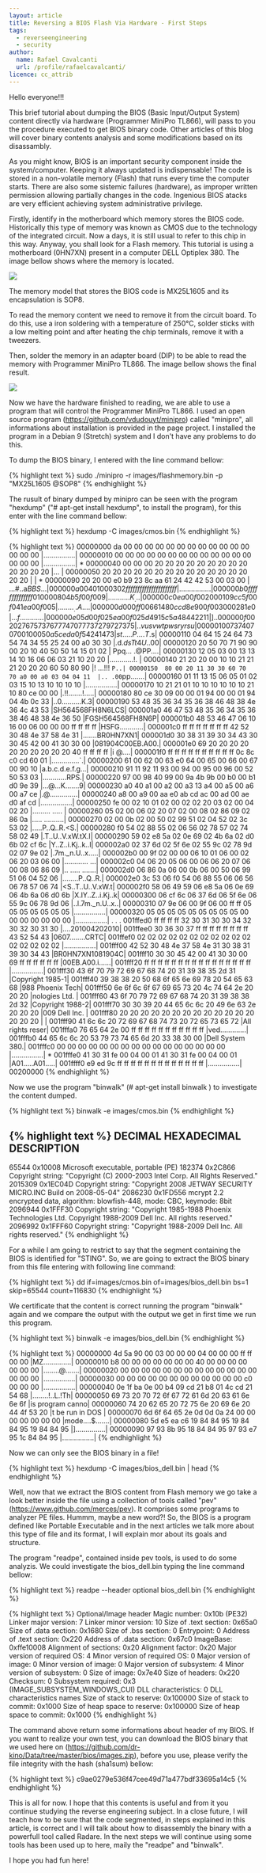 ```yaml
---
layout: article
title: Reversing a BIOS Flash Via Hardware - First Steps
tags:
  - reverseengineering
  - security
author:
  name: Rafael Cavalcanti
  url: /profile/rafaelcavalcanti/
licence: cc_attrib
---
```

Hello everyone!!!

This brief tutorial about dumping the BIOS (Basic Input/Output System) content directly via hardware (Programmer MiniPro TL866), will pass to you the procedure executed to get BIOS binary code. Other articles of this blog will cover binary contents analysis and some modifications based on its disassambly.

As you might know, BIOS is an important security component inside the system/computer. Keeping it always updated is indispensable! The code is stored in a non-volatile memory (Flash) that runs every time the computer starts. There are also some sistemic failures (hardware), as improper written permission allowing partially changes in the code. Ingenious BIOS atacks are very efficient achieving system administrative privilege.

Firstly, identify in the motherboard which memory stores the BIOS code. Historically this type of memory was known as CMOS due to the technology of the integrated circuit. Now a days, it is still usual to refer to this chip in this way. Anyway, you shall look for a Flash memory. This tutorial is using a motherboard (0HN7XN) present in a computer DELL Optiplex 380. The image bellow shows where the memory is located.

<img src="/images/posts/00001-A_CHANGED.png" />

The memory model that stores the BIOS code is MX25L1605 and its encapsulation is SOP8.

To read the memory content we need to remove it from the circuit board. To do this, use a iron soldering with a temperature of 250°C, solder sticks with a low melting point and after heating the chip terminals, remove it with a tweezers.

Then, solder the memory in an adapter board (DIP) to be able to read the memory with Programmer MiniPro TL866. The image bellow shows the final result.

<img src="/images/posts/00001-B.png" />

Now we have the hardware finished to reading, we are able to use a program that will control the Programmer MiniPro TL866. I used an open source program (https://github.com/vdudouyt/minipro) called "minipro", all informations about installation is provided in the page project. I installed the program in a Debian 9 (Stretch) system and I don't have any problems to do this.

To dump the BIOS binary, I entered with the line command bellow:

{% highlight text %}
sudo ./minipro -r images/flashmemory.bin -p "MX25L1605 @SOP8"
{% endhighlight %}

The rusult of binary dumped by minipro can be seen with the program "hexdump" ("# apt-get install hexdump", to install the program), for this enter with the line command bellow:

{% highlight text %}
hexdump -C images/cmos.bin
{% endhighlight %}

{% highlight text %}
00000000  da 00 00 00 00 00 00 00  00 00 00 00 00 00 00 00  |................|
00000010  00 00 00 00 00 00 00 00  00 00 00 00 00 00 00 00  |................|
*
00000040  00 00 00 20 20 20 20 20  20 20 20 20 20 20 20 20  |...             |
00000050  20 20 20 20 20 20 20 20  20 20 20 20 20 20 20 20  |                |
*
00000090  20 20 00 e0 b9 23 8c aa  61 24 42 42 53 00 03 00  |  ...#..a$BBS...|
000000a0  04 01 00 03 02 ff ff ff  ff ff ff ff ff ff ff ff  |................|
000000b0  ff ff ff ff ff ff ff 01  00 00 80 4b 5f 00 f0 09  |...........K_...|
000000c0  ea 00 f0 02 00 01 09 cc  5f 00 f0 41 ea 00 f0 05  |........_..A....|
000000d0  00 ff 00 66 14 80 cc d8  e9 00 f0 03 00 02 81 e0  |...f............|
000000e0  5d 00 f0 25 ea 00 f0 25  d4 91 5c 5a 48 44 22 11  |]..%...%..\ZHD".|
000000f0  02 02 76 75 73 76 77 74  70 77 73 72 79 72 73 75  |..vusvwtpwsryrsu|
00000100  73 74 07 07 00 10 00 50  a5 ce da 0f 54 24 14 73  |st.....P....T$.s|
00000110  04 64 15 24 64 73 54 74  34 55 25 24 00 a0 30 30  |.d.$dsTt4U%$..00|
00000120  20 50 70 71 90 90 00 20  10 40 50 50 14 15 01 02  | Ppq... .@PP....|
00000130  12 05 03 00 13 13 14 10  16 06 06 03 21 10 20 20  |............!.  |
00000140  21 20 20 00 10 10 21 21  21 20 20 20 60 50 80 90  |!  ...!!!   `P..|
00000150  80 00 20 11 30 30 60 70  70 a0 00 a0 03 04 04 11  |.. .00`pp.......|
00000160  01 11 13 15 06 05 01 02  03 15 10 13 10 10 10 10  |................|
00000170  10 21 21 01 10 10 10 10  10 10 21 10 80 ce 00 00  |.!!.......!.....|
00000180  80 ce 30 09 00 00 01 94  00 00 01 94 04 4b 0c 33  |..0..........K.3|
00000190  53 48 35 36 34 35 36 38  46 48 38 4e 36 4c 43 53  |SH564568FH8N6LCS|
000001a0  46 47 53 48 35 36 34 35  36 38 46 48 38 4e 36 50  |FGSH564568FH8N6P|
000001b0  48 53 46 47 06 10 16 00  06 00 00 00 ff ff ff ff  |HSFG............|
000001c0  ff ff ff ff ff ff ff 42  52 30 48 4e 37 58 4e 31  |.......BR0HN7XN1|
000001d0  30 38 31 39 30 34 43 30  30 45 42 00 41 30 30 00  |081904C00EB.A00.|
000001e0  69 20 20 20 20 20 20 20  20 20 20 40 ff ff ff ff  |i          @....|
000001f0  ff ff ff ff ff ff ff ff  ff ff 0c 8c c0 cd 60 01  |..............`.|
00000200  61 00 62 00 63 e0 64 00  65 00 66 00 67 00 90 10  |a.b.c.d.e.f.g...|
00000210  91 11 92 11 93 00 94 00  95 00 96 00 52 50 53 03  |............RPS.|
00000220  97 00 98 40 99 00 9a 4b  9b 00 b0 00 b1 d0 9e 39  |...@...K.......9|
00000230  a0 40 a1 00 a2 00 a3 13  a4 00 a5 00 a6 00 a7 ce  |.@..............|
00000240  a8 00 a9 00 aa e0 ab cd  ac 00 ad 00 ae d0 af cd  |................|
00000250  fe 00 02 10 01 02 00 02  02 20 03 02 00 04 02 20  |......... ..... |
00000260  05 02 00 06 02 20 07 02  00 08 02 86 09 02 86 0a  |..... ..........|
00000270  02 00 0b 02 00 50 02 99  51 02 04 52 02 3c 53 02  |.....P..Q..R.<S.|
00000280  f0 54 02 88 55 02 06 56  02 78 57 02 74 58 02 49  |.T..U..V.xW.tX.I|
00000290  59 02 e8 5a 02 0e 69 02  4b 6a 02 d0 6b 02 cf 6c  |Y..Z..i.Kj..k..l|
000002a0  02 37 6d 02 5f 6e 02 55  9c 02 78 9d 02 07 9e 02  |.7m._n.U..x.....|
000002b0  00 9f 02 00 00 06 10 01  06 00 02 06 20 03 06 00  |............ ...|
000002c0  04 06 20 05 06 00 06 06  20 07 06 00 08 06 86 09  |.. ..... .......|
000002d0  06 86 0a 06 00 0b 06 00  50 06 99 51 06 04 52 06  |........P..Q..R.|
000002e0  3c 53 06 f0 54 06 88 55  06 06 56 06 78 57 06 74  |<S..T..U..V.xW.t|
000002f0  58 06 49 59 06 e8 5a 06  0e 69 06 4b 6a 06 d0 6b  |X.IY..Z..i.Kj..k|
00000300  06 cf 6c 06 37 6d 06 5f  6e 06 55 9c 06 78 9d 06  |..l.7m._n.U..x..|
00000310  07 9e 06 00 9f 06 00 ff  ff 05 05 05 05 05 05 05  |................|
00000320  05 05 05 05 05 05 05 05  05 00 00 00 00 00 00 00  |................|
.
.
.
001ffed0  ff ff ff ff 32 30 31 30  30 34 32 30 32 30 31 30  |....201004202010|
001ffee0  30 36 30 37 ff ff ff ff  ff ff ff ff 43 52 54 43  |0607........CRTC|
001ffef0  02 02 02 02 02 02 02 02  02 02 02 02 02 02 02 02  |................|
001fff00  42 52 30 48 4e 37 58 4e  31 30 38 31 39 30 34 43  |BR0HN7XN1081904C|
001fff10  30 30 45 42 00 41 30 30  00 69 ff ff ff ff ff ff  |00EB.A00.i......|
001fff20  ff ff ff ff ff ff ff ff  ff ff ff ff ff ff ff ff  |................|
001fff30  43 6f 70 79 72 69 67 68  74 20 31 39 38 35 2d 31  |Copyright 1985-1|
001fff40  39 38 38 20 50 68 6f 65  6e 69 78 20 54 65 63 68  |988 Phoenix Tech|
001fff50  6e 6f 6c 6f 67 69 65 73  20 4c 74 64 2e 20 20 20  |nologies Ltd.   |
001fff60  43 6f 70 79 72 69 67 68  74 20 31 39 38 38 2d 32  |Copyright 1988-2|
001fff70  30 30 39 20 44 65 6c 6c  20 49 6e 63 2e 20 20 20  |009 Dell Inc.   |
001fff80  20 20 20 20 20 20 20 20  20 20 20 20 20 20 20 20  |                |
001fff90  41 6c 6c 20 72 69 67 68  74 73 20 72 65 73 65 72  |All rights reser|
001fffa0  76 65 64 2e 00 ff ff ff  ff ff ff ff ff ff ff ff  |ved.............|
001fffb0  44 65 6c 6c 20 53 79 73  74 65 6d 20 33 38 30 00  |Dell System 380.|
001fffc0  00 00 00 00 00 00 00 00  00 00 00 00 00 00 00 00  |................|
*
001fffe0  41 30 31 fe 00 04 00 01  41 30 31 fe 00 04 00 01  |A01.....A01.....|
001ffff0  e9 ed 9c ff ff ff ff ff  ff ff ff ff ff ff ff ff  |................|
00200000
{% endhighlight %}

Now we use the program "binwalk" (# apt-get install binwalk ) to investigate the content dumped.

{% highlight text %}
binwalk -e images/cmos.bin
{% endhighlight %}

{% highlight text %}
DECIMAL       HEXADECIMAL     DESCRIPTION
--------------------------------------------------------------------------------
65544         0x10008         Microsoft executable, portable (PE)
182374        0x2C866         Copyright string: "Copyright (C) 2000-2003 Intel Corp. All Rights Reserved."
2015309       0x1EC04D        Copyright string: "Copyright 2008 JETWAY SECURITY MICRO.INC   Build on 2008-05-04"
2086230       0x1FD556        mcrypt 2.2 encrypted data, algorithm: blowfish-448, mode: CBC, keymode: 8bit
2096944       0x1FFF30        Copyright string: "Copyright 1985-1988 Phoenix Technologies Ltd. Copyright 1988-2009 Dell Inc.   All rights reserved."
2096992       0x1FFF60        Copyright string: "Copyright 1988-2009 Dell Inc.   All rights reserved."
{% endhighlight %}

For a while I am going to restrict to say that the segment containing the BIOS is identified for "STING". So, we are going to extract the BIOS binary from this file entering with following line command:

{% highlight text %}
dd if=images/cmos.bin of=images/bios_dell.bin bs=1 skip=65544 count=116830
{% endhighlight %}

We certificate that the content is correct running the program "binwalk" again and we compare the output with the output we get in first time we run this program.

{% highlight text %}
binwalk -e images/bios_dell.bin
{% endhighlight %}

{% highlight text %}
00000000  4d 5a 90 00 03 00 00 00  04 00 00 00 ff ff 00 00  |MZ..............|
00000010  b8 00 00 00 00 00 00 00  40 00 00 00 00 00 00 00  |........@.......|
00000020  00 00 00 00 00 00 00 00  00 00 00 00 00 00 00 00  |................|
00000030  00 00 00 00 00 00 00 00  00 00 00 00 c0 00 00 00  |................|
00000040  0e 1f ba 0e 00 b4 09 cd  21 b8 01 4c cd 21 54 68  |........!..L.!Th|
00000050  69 73 20 70 72 6f 67 72  61 6d 20 63 61 6e 6e 6f  |is program canno|
00000060  74 20 62 65 20 72 75 6e  20 69 6e 20 44 4f 53 20  |t be run in DOS |
00000070  6d 6f 64 65 2e 0d 0d 0a  24 00 00 00 00 00 00 00  |mode....$.......|
00000080  5d e5 ea c6 19 84 84 95  19 84 84 95 19 84 84 95  |]...............|
00000090  97 93 8b 95 18 84 84 95  97 93 e7 95 1c 84 84 95  |................|
{% endhighlight %}

Now we can only see the BIOS binary in a file!

{% highlight text %}
hexdump -C images/bios_dell.bin | head
{% endhighlight %}

Well, now that we extract the BIOS content from Flash memory we go take a look better inside the file using a collection of tools called "pev" (https://www.github.com/merces/pev). It comprises some programs to analyzer PE files. Hummm, maybe a new word?! So, the BIOS is a program defined like Portable Executable and in the next articles we talk more about this type of file and its format, I will explain mor about its goals and structure.

The program "readpe", contained inside pev tools, is used to do some analyzis. We could investigate the bios_dell.bin typing the line command bellow:

{% highlight text %}
readpe --header optional bios_dell.bin
{% endhighlight %}

{% highlight text %}
Optional/Image header
    Magic number:                    0x10b (PE32)
    Linker major version:            7
    Linker minor version:            10
    Size of .text section:           0x65a0
    Size of .data section:           0x1680
    Size of .bss section:            0
    Entrypoint:                      0
    Address of .text section:        0x220
    Address of .data section:        0x67c0
    ImageBase:                       0xffe10008
    Alignment of sections:           0x20
    Alignment factor:                0x20
    Major version of required OS:    4
    Minor version of required OS:    0
    Major version of image:          0
    Minor version of image:          0
    Major version of subsystem:      4
    Minor version of subsystem:      0
    Size of image:                   0x7e40
    Size of headers:                 0x220
    Checksum:                        0
    Subsystem required:              0x3 (IMAGE_SUBSYSTEM_WINDOWS_CUI)
    DLL characteristics:             0
    DLL characteristics names
    Size of stack to reserve:        0x100000
    Size of stack to commit:         0x1000
    Size of heap space to reserve:   0x100000
    Size of heap space to commit:    0x1000
{% endhighlight %}

The command above return some informations about header of my BIOS. If you want to realize your own test, you can download the BIOS binary that we used here on (https://github.com/dr-kino/Data/tree/master/bios/images.zip), before you use, please verify the file integrity with the hash (sha1sum) bellow:

{% highlight text %}
c9ae0279e536f47cee49d71a477bdf33695a14c5
{% endhighlight %}

This is all for now. I hope that this contents is useful and from it you continue studying the reverse engineering subject. In a close future, I will teach how to be sure that the code segmented, in steps explained in this article, is correct and I will talk about how to disassembly the binary with a powerfull tool called Radare. In the next steps we will continue using some tools has been used up to here, maily the "readpe" and "binwalk".

I hope you had fun here!
